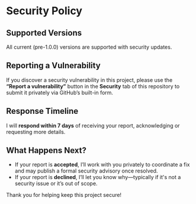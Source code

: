 # Security Policy

## Supported Versions

All current (pre-1.0.0) versions are supported with security updates.

## Reporting a Vulnerability

If you discover a security vulnerability in this project, please use the **“Report a vulnerability”** button in the **Security** tab of this repository to submit it privately via GitHub’s built-in form.

## Response Timeline

I will **respond within 7 days** of receiving your report, acknowledging or requesting more details.

## What Happens Next?

- If your report is **accepted**, I’ll work with you privately to coordinate a fix and may publish a formal security advisory once resolved.
- If your report is **declined**, I’ll let you know why—typically if it's not a security issue or it’s out of scope.

Thank you for helping keep this project secure!
